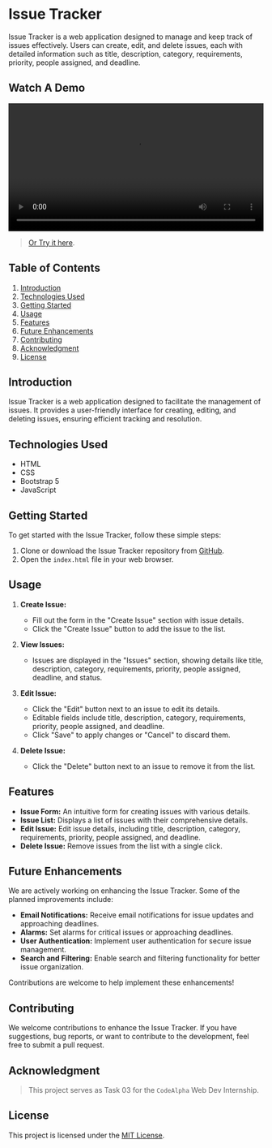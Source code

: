 # Issue Tracker

Issue Tracker is a web application designed to manage and keep track of issues effectively. Users can create, edit, and delete issues, each with detailed information such as title, description, category, requirements, priority, people assigned, and deadline.

## Watch A Demo

<div align="center">
  <video width="100%" src="#">
</div>

> [Or Try it here](https://farahat612.github.io/codealpha_taks/Task%2003%20-%20Issue%20Tracker/index.html).

## Table of Contents

1. [Introduction](#introduction)
2. [Technologies Used](#technologies-used)
3. [Getting Started](#getting-started)
4. [Usage](#usage)
5. [Features](#features)
6. [Future Enhancements](#future-enhancements)
7. [Contributing](#contributing)
8. [Acknowledgment](#acknowledgment)
9. [License](#license)

## Introduction

Issue Tracker is a web application designed to facilitate the management of issues. It provides a user-friendly interface for creating, editing, and deleting issues, ensuring efficient tracking and resolution.

## Technologies Used

- HTML
- CSS
- Bootstrap 5
- JavaScript

## Getting Started

To get started with the Issue Tracker, follow these simple steps:

1. Clone or download the Issue Tracker repository from [GitHub](#).
2. Open the `index.html` file in your web browser.

## Usage

1. **Create Issue:**

   - Fill out the form in the "Create Issue" section with issue details.
   - Click the "Create Issue" button to add the issue to the list.

2. **View Issues:**

   - Issues are displayed in the "Issues" section, showing details like title, description, category, requirements, priority, people assigned, deadline, and status.

3. **Edit Issue:**

   - Click the "Edit" button next to an issue to edit its details.
   - Editable fields include title, description, category, requirements, priority, people assigned, and deadline.
   - Click "Save" to apply changes or "Cancel" to discard them.

4. **Delete Issue:**
   - Click the "Delete" button next to an issue to remove it from the list.

## Features

- **Issue Form:** An intuitive form for creating issues with various details.
- **Issue List:** Displays a list of issues with their comprehensive details.
- **Edit Issue:** Edit issue details, including title, description, category, requirements, priority, people assigned, and deadline.
- **Delete Issue:** Remove issues from the list with a single click.

## Future Enhancements

We are actively working on enhancing the Issue Tracker. Some of the planned improvements include:

- **Email Notifications:** Receive email notifications for issue updates and approaching deadlines.
- **Alarms:** Set alarms for critical issues or approaching deadlines.
- **User Authentication:** Implement user authentication for secure issue management.
- **Search and Filtering:** Enable search and filtering functionality for better issue organization.

Contributions are welcome to help implement these enhancements!

## Contributing

We welcome contributions to enhance the Issue Tracker. If you have suggestions, bug reports, or want to contribute to the development, feel free to submit a pull request.

## Acknowledgment

> This project serves as Task 03 for the `CodeAlpha` Web Dev Internship.

## License

This project is licensed under the [MIT License](../LICENSE).

